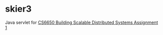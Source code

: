 # skier3
Java servlet for [CS6650 Building Scalable Distributed Systems Assignment 1](https://gortonator.github.io/bsds-6650/assignments-2021/Assignment-1)

